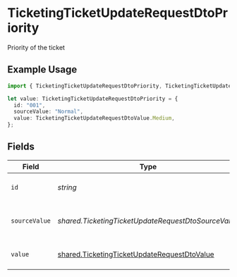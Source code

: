 # TicketingTicketUpdateRequestDtoPriority

Priority of the ticket

## Example Usage

```typescript
import { TicketingTicketUpdateRequestDtoPriority, TicketingTicketUpdateRequestDtoValue } from "@stackone/stackone-client-ts/sdk/models/shared";

let value: TicketingTicketUpdateRequestDtoPriority = {
  id: "001",
  sourceValue: "Normal",
  value: TicketingTicketUpdateRequestDtoValue.Medium,
};
```

## Fields

| Field                                                                                                             | Type                                                                                                              | Required                                                                                                          | Description                                                                                                       | Example                                                                                                           |
| ----------------------------------------------------------------------------------------------------------------- | ----------------------------------------------------------------------------------------------------------------- | ----------------------------------------------------------------------------------------------------------------- | ----------------------------------------------------------------------------------------------------------------- | ----------------------------------------------------------------------------------------------------------------- |
| `id`                                                                                                              | *string*                                                                                                          | :heavy_minus_sign:                                                                                                | The id of the ticket priority.                                                                                    | 001                                                                                                               |
| `sourceValue`                                                                                                     | *shared.TicketingTicketUpdateRequestDtoSourceValue*                                                               | :heavy_minus_sign:                                                                                                | The source value of the ticket priority.                                                                          | Normal                                                                                                            |
| `value`                                                                                                           | [shared.TicketingTicketUpdateRequestDtoValue](../../../sdk/models/shared/ticketingticketupdaterequestdtovalue.md) | :heavy_minus_sign:                                                                                                | The priority of the ticket.                                                                                       | medium                                                                                                            |